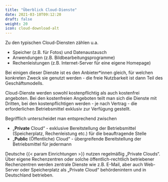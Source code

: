 ```yaml
---
title: "Überblick Cloud-Dienste"
date: 2021-03-10T09:12:20
draft: false
weight: 20
icon: cloud-download-alt
---
```

Zu den typischen Cloud-Diensten zählen u.a.

- Speicher (z.B. für Fotos) und Datenaustausch
- Anwendungen (z.B. Bildbearbeitungsprogramme)
- Rechenleistungen (z.B. Internet-Server für eine eigene Homepage)

Bei einigen dieser Dienste ist es den Anbieter*innen gleich, für welchen konkreten Zweck sie genutzt werden - die freie Nutzbarkeit ist dann Teil des Geschäftsmodells.

Cloud-Dienste werden sowohl kostenpflichtig als auch kostenfrei angeboten. Bei den kostenfreien Angeboten teilt man sich die Dienste mit Dritten, bei den kostenpflichtigen werden - je nach Vertrag - die erforderlichen Betriebsmittel exklusiv zur Verfügung gestellt.

Begrifflich unterscheidet man entsprechend zwischen

- „**Private** Cloud“ - exklusive Bereitstellung der Betriebsmittel (Speicherplatz, Rechenleistung etc.) für die beauftragende Stelle
- „**Public** (Öffentliche) Cloud“ - übergreifende Bereitstellung der Betriebsmittel für jedermann

Deutsche {{< param Einrichtungen >}} nutzen regelmäßig „Private Clouds“. Über eigene Rechenzentren oder solche öffentlich-rechtlich betriebener Rechenzentren werden zentrale Dienste wie z.B. E-Mail, aber auch Web-Server oder Speicherplatz als „Private Cloud“ behördenintern und in Deutschland betrieben.